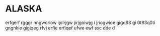 # ALASKA
erfqerf rgggr nngworiow ijoirjgw  jirjgoiwjg i jriogwioe gigq93 gi 0t93q0ti  gngnkie gigjqeg 
rfvj erfie erfiqef ufwe ewf sxc dde d
